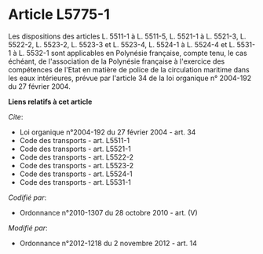 # Article L5775-1

Les dispositions des articles L. 5511-1 à L. 5511-5, 
L. 5521-1 à L. 5521-3, L. 5522-2, L. 5523-2, L. 5523-3 et L. 5523-4, 
L. 5524-1 à L. 5524-4 et L. 5531-1 à L. 5532-1 sont applicables en Polynésie française, compte tenu, le cas échéant, de
l'association de la Polynésie française à l'exercice des compétences de l'Etat en matière de police de la circulation
maritime dans les eaux intérieures, prévue par l'article 34 de la loi organique n° 2004-192 du 27 février 2004.

**Liens relatifs à cet article**

_Cite_:

  - Loi organique n°2004-192 du 27 février 2004 - art. 34
  - Code des transports - art. L5511-1
  - Code des transports - art. L5521-1
  - Code des transports - art. L5522-2
  - Code des transports - art. L5523-2
  - Code des transports - art. L5524-1
  - Code des transports - art. L5531-1

_Codifié par_:

  - Ordonnance n°2010-1307 du 28 octobre 2010 - art. (V)

_Modifié par_:

  - Ordonnance n°2012-1218 du 2 novembre 2012 - art. 14
